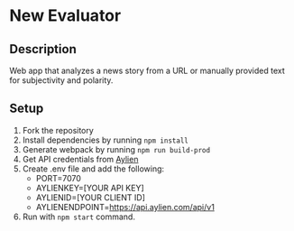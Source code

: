 # New Evaluator

## Description
Web app that analyzes a news story from a URL or manually provided text for subjectivity and polarity.

## Setup
1. Fork the repository
2. Install dependencies by running `npm install`
3. Generate webpack by running `npm run build-prod`
4. Get API credentials from [Aylien](https://developer.aylien.com/)
5. Create .env file and add the following:
    - PORT=7070
    - AYLIENKEY=[YOUR API KEY]
    - AYLIENID=[YOUR CLIENT ID]
    - AYLIENENDPOINT=https://api.aylien.com/api/v1
6. Run with `npm start` command.

